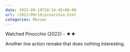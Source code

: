 ```yaml
---
date: 2022-09-19T20:24:45+00:00
url: /2022/09/19/pinocchio.html
categories: Movies
---
```

Watched Pinocchio (2022) - ★★

Another live action remake that does nothing interesting.



